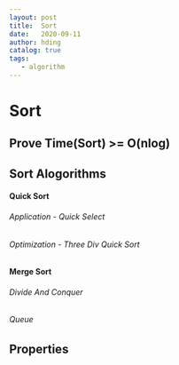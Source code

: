 ```yaml
---
layout: post
title:  Sort
date:   2020-09-11
author: hding
catalog: true
tags:
   - algorithm
---
```

# Sort

## Prove Time(Sort) >= O(nlog)

## Sort Alogorithms

#### Quick Sort
###### Application - Quick Select
###### Optimization - Three Div Quick Sort

#### Merge Sort
###### Divide And Conquer
###### Queue

## Properties